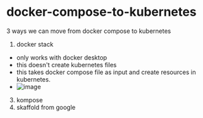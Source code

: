 # docker-compose-to-kubernetes

3 ways we can move from docker compose to kubernetes

1. docker stack 
  - only works with docker desktop
  - this doesn't create kubernetes files
  - this takes docker compose file as input and create resources in kubernetes.
  - ![image](https://user-images.githubusercontent.com/37042351/117619389-deac7200-b177-11eb-846e-fd8d63c19d56.png)

3. kompose
4. skaffold from google
